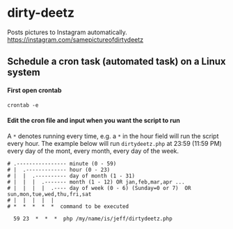 # dirty-deetz
Posts pictures to Instagram automatically. https://instagram.com/samepictureofdirtydeetz

## Schedule a cron task (automated task) on a Linux system

#### First open crontab

```
crontab -e
```
#### Edit the cron file and input when you want the script to run

A `*` denotes running every time, e.g. a `*` in the hour field will run the script every hour. The example below will run `dirtydeetz.php` at 23:59 (11:59 PM) every day of the mont, every month, every day of the week.

```
# .---------------- minute (0 - 59) 
# |  .------------- hour (0 - 23)
# |  |  .---------- day of month (1 - 31)
# |  |  |  .------- month (1 - 12) OR jan,feb,mar,apr ... 
# |  |  |  |  .---- day of week (0 - 6) (Sunday=0 or 7)  OR sun,mon,tue,wed,thu,fri,sat 
# |  |  |  |  |
# *  *  *  *  *  command to be executed

  59 23  *  *  *  php /my/name/is/jeff/dirtydeetz.php
```
